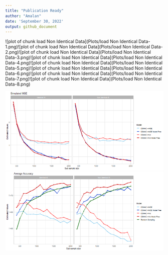 ```yaml
---
title: "Publication Ready"
author: "Amalan"
date: 'September 30, 2022'
output: github_document
---
```





![plot of chunk load Non Identical Data](Plots/load Non Identical Data-1.png)![plot of chunk load Non Identical Data](Plots/load Non Identical Data-2.png)![plot of chunk load Non Identical Data](Plots/load Non Identical Data-3.png)![plot of chunk load Non Identical Data](Plots/load Non Identical Data-4.png)![plot of chunk load Non Identical Data](Plots/load Non Identical Data-5.png)![plot of chunk load Non Identical Data](Plots/load Non Identical Data-6.png)![plot of chunk load Non Identical Data](Plots/load Non Identical Data-7.png)![plot of chunk load Non Identical Data](Plots/load Non Identical Data-8.png)

![plot of chunk unnamed-chunk-1](Plots/unnamed-chunk-1-1.png)![plot of chunk unnamed-chunk-1](Plots/unnamed-chunk-1-2.png)

